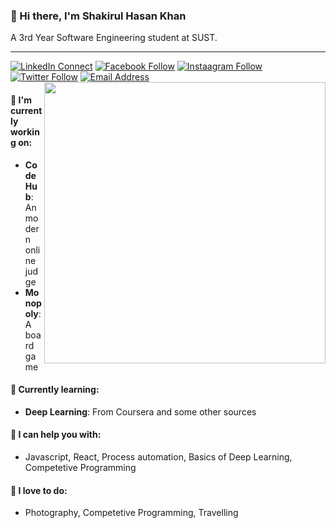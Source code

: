### 👋 Hi there, I'm Shakirul Hasan Khan
A 3rd Year Software Engineering student at SUST.

***
[![LinkedIn Connect](https://img.shields.io/badge/%20-ShakirulHasan-black?color=14171A&labelColor=0e76a8&logo=linkedin&logoColor=ffffff)](https://www.linkedin.com/in/shakirulhasan/) 
[![Facebook Follow](https://img.shields.io/badge/%20-KhanShaheb34-black?color=14171A&labelColor=1976d2&logo=facebook&logoColor=ffffff)](https://www.facebook.com/khanshaheb34) 
[![Instaagram Follow](https://img.shields.io/badge/%20-__KhanShaheb-black?color=14171A&labelColor=FD1D1D&logo=instagram&logoColor=ffffff)](https://www.instagram.com/_khanshaheb/) 
[![Twitter Follow](https://img.shields.io/badge/%20-@__KhanShaheb-black?color=14171A&labelColor=00acee&logo=twitter&logoColor=ffffff)](https://twitter.com/_khanshaheb) 
[![Email Address](https://img.shields.io/badge/%20-shakirul34@student.sust.edu-black?color=14171A&labelColor=D44638&logo=gmail&logoColor=fff)](mailto:delowardev@gmail.com)
[<img align="right" width="450" src="https://github-readme-stats.anuraghazra1.vercel.app/api?username=KhanShaheb34&show_icons=true&title_color=fff&icon_color=79ff97&text_color=9f9f9f&bg_color=151515"/>](https://github.com/KhanShaheb34/)

#### 🔭 I'm currently working on:
* __CodeHub__: An modern online judge
* __Monopoly__: A board game

#### 🌱 Currently learning:
* __Deep Learning__: From Coursera and some other sources

#### 💬 I can help you with:
* Javascript, React, Process automation, Basics of Deep Learning, Competetive Programming

#### 📸 I love to do:
* Photography, Competetive Programming, Travelling
